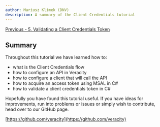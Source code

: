 ```yaml
---
author: Mariusz Klimek (DNV)
description: A summary of the Client Credentials tutorial
---
```


[Previous - 5. Validating a Client Credentials Token](5-validating-cc-token.md)

## Summary

Throughout this tutorial we have learned how to:

- what is the Client Credentials flow
- how to configure an API in Veracity
- how to configure a client that will call the API
- how to acquire an access token using MSAL in C#
- how to validate a client credentials token in C#

Hopefully you have found this tutorial useful. If you have ideas for improvements, run into problems or issues or simply wish to contribute, head over to our GitHub page.

[https://github.com/veracity](https://github.com/veracity)